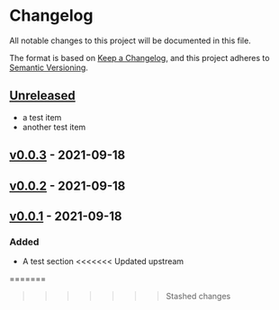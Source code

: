 # Changelog

All notable changes to this project will be documented in this file.

The format is based on [Keep a Changelog](https://keepachangelog.com/en/1.0.0/),
and this project adheres to [Semantic Versioning](https://semver.org/spec/v2.0.0.html).

## [Unreleased]

- a test item
- another test item

## [v0.0.3] - 2021-09-18

## [v0.0.2] - 2021-09-18

## [v0.0.1] - 2021-09-18

### Added

-   A test section
<<<<<<< Updated upstream

[Unreleased]: https://github.com/BenDev9/deployment-testing/compare/v0.0.3...HEAD

[v0.0.3]: https://github.com/BenDev9/deployment-testing/compare/v0.0.3...v0.0.3

[v0.0.3]: https://github.com/BenDev9/deployment-testing/compare/v0.0.3...v0.0.3

[v0.0.3]: https://github.com/BenDev9/deployment-testing/compare/v0.0.3...v0.0.3

[v0.0.3]: https://github.com/BenDev9/deployment-testing/compare/v0.0.3...v0.0.3

[v0.0.3]: https://github.com/BenDev9/deployment-testing/compare/v0.0.3...v0.0.3

[v0.0.3]: https://github.com/BenDev9/deployment-testing/compare/v0.0.2...v0.0.3

[v0.0.2]: https://github.com/BenDev9/deployment-testing/compare/v0.0.1...v0.0.2

[v0.0.1]: https://github.com/BenDev9/deployment-testing/compare/d7a6c40665876e5ea6d15da52969bf8c1ca0d045...v0.0.1
=======
>>>>>>> Stashed changes
